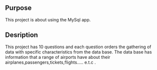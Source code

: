 ## Purpose
This project is about using the MySql app.

## Desription 
This project has 10 questions and each question orders the gathering of data with specific characteristics from the data base.
The data base has information that a range of airports have about their airplanes,passengers,tickets,flights..... e.t.c .
